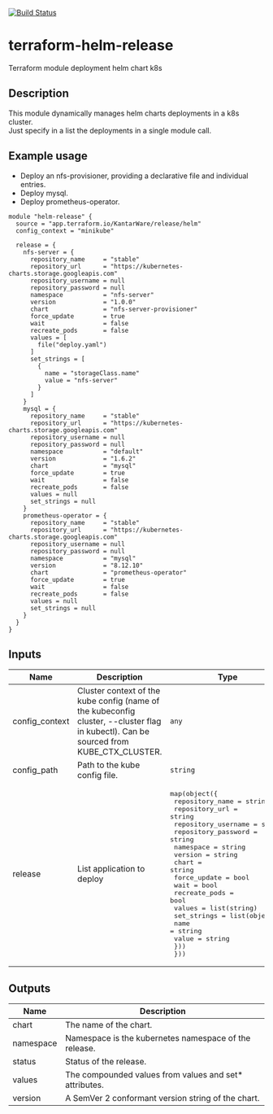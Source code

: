 
[![Build Status](https://kantarware.visualstudio.com/KM-Engineering-AMS/_apis/build/status/terraform-helm-release?branchName=master)](https://kantarware.visualstudio.com/KM-Engineering-AMS/_build/latest?definitionId=3094&branchName=master)

# terraform-helm-release

Terraform module deployment helm chart k8s

## Description

This module dynamically manages helm charts deployments in a k8s cluster.  
Just specify in a list the deployments in a single module call.
## Example usage

- Deploy an nfs-provisioner, providing a declarative file and individual entries.
- Deploy mysql.
- Deploy prometheus-operator.

```hcl
module "helm-release" {
  source = "app.terraform.io/KantarWare/release/helm"
  config_context = "minikube"

  release = {
    nfs-server = {
      repository_name     = "stable"
      repository_url      = "https://kubernetes-charts.storage.googleapis.com"
      repository_username = null
      repository_password = null
      namespace           = "nfs-server"
      version             = "1.0.0"
      chart               = "nfs-server-provisioner"
      force_update        = true
      wait                = false
      recreate_pods       = false
      values = [
        file("deploy.yaml")
      ]
      set_strings = [
        {
          name = "storageClass.name"
          value = "nfs-server"
        }
      ]
    }
    mysql = {
      repository_name     = "stable"
      repository_url      = "https://kubernetes-charts.storage.googleapis.com"
      repository_username = null
      repository_password = null
      namespace           = "default"
      version             = "1.6.2"
      chart               = "mysql"
      force_update        = true
      wait                = false
      recreate_pods       = false
      values = null
      set_strings = null
    }
    prometheus-operator = {
      repository_name     = "stable"
      repository_url      = "https://kubernetes-charts.storage.googleapis.com"
      repository_username = null
      repository_password = null
      namespace           = "mysql"
      version             = "8.12.10"
      chart               = "prometheus-operator"
      force_update        = true
      wait                = false
      recreate_pods       = false
      values = null
      set_strings = null
    }
  }
}
```

## Inputs

| Name | Description | Type | Default | Required |
|------|-------------|------|---------|:--------:|
| config\_context | Cluster context of the kube config (name of the kubeconfig cluster, --cluster flag in kubectl). Can be sourced from KUBE\_CTX\_CLUSTER. | `any` | n/a | yes |
| config\_path | Path to the kube config file. | `string` | `"~/.kube/config"` | no |
| release | List application to deploy | <pre>map(object({<br>    repository_name = string<br>    repository_url = string<br>    repository_username = string<br>    repository_password = string<br>    namespace = string<br>    version       = string<br>    chart         = string<br>    force_update  = bool<br>    wait          = bool<br>    recreate_pods = bool<br>    values = list(string)<br>    set_strings = list(object({<br>      name  = string<br>      value = string<br>    }))<br>  }))</pre> | `{}` | no |

## Outputs

| Name | Description |
|------|-------------|
| chart | The name of the chart. |
| namespace | Namespace is the kubernetes namespace of the release. |
| status | Status of the release. |
| values | The compounded values from values and set\* attributes. |
| version | A SemVer 2 conformant version string of the chart. |

